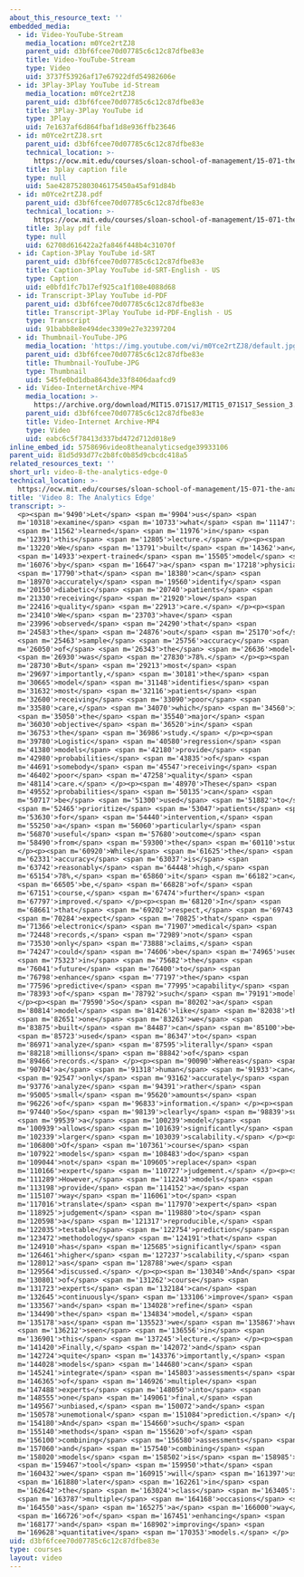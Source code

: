 ```yaml
---
about_this_resource_text: ''
embedded_media:
  - id: Video-YouTube-Stream
    media_location: m0Yce2rtZJ8
    parent_uid: d3bf6fcee70d07785c6c12c87dfbe83e
    title: Video-YouTube-Stream
    type: Video
    uid: 3737f53926af17e67922dfd54982606e
  - id: 3Play-3Play YouTube id-Stream
    media_location: m0Yce2rtZJ8
    parent_uid: d3bf6fcee70d07785c6c12c87dfbe83e
    title: 3Play-3Play YouTube id
    type: 3Play
    uid: 7e1637af6d864fbaf1d8e936ffb23646
  - id: m0Yce2rtZJ8.srt
    parent_uid: d3bf6fcee70d07785c6c12c87dfbe83e
    technical_location: >-
      https://ocw.mit.edu/courses/sloan-school-of-management/15-071-the-analytics-edge-spring-2017/logistic-regression/modeling-the-expert-an-introduction-to-logistic-regression/video-8-the-analytics-edge/video-8-the-analytics-edge-0/m0Yce2rtZJ8.srt
    title: 3play caption file
    type: null
    uid: 5ae428752803046175450a45af91d84b
  - id: m0Yce2rtZJ8.pdf
    parent_uid: d3bf6fcee70d07785c6c12c87dfbe83e
    technical_location: >-
      https://ocw.mit.edu/courses/sloan-school-of-management/15-071-the-analytics-edge-spring-2017/logistic-regression/modeling-the-expert-an-introduction-to-logistic-regression/video-8-the-analytics-edge/video-8-the-analytics-edge-0/m0Yce2rtZJ8.pdf
    title: 3play pdf file
    type: null
    uid: 62708d616422a2fa846f448b4c31070f
  - id: Caption-3Play YouTube id-SRT
    parent_uid: d3bf6fcee70d07785c6c12c87dfbe83e
    title: Caption-3Play YouTube id-SRT-English - US
    type: Caption
    uid: e0bfd1fc7b17ef925ca1f108e4088d68
  - id: Transcript-3Play YouTube id-PDF
    parent_uid: d3bf6fcee70d07785c6c12c87dfbe83e
    title: Transcript-3Play YouTube id-PDF-English - US
    type: Transcript
    uid: 91babb8e8e494dec3309e27e32397204
  - id: Thumbnail-YouTube-JPG
    media_location: 'https://img.youtube.com/vi/m0Yce2rtZJ8/default.jpg'
    parent_uid: d3bf6fcee70d07785c6c12c87dfbe83e
    title: Thumbnail-YouTube-JPG
    type: Thumbnail
    uid: 545fe0bd1dba8643de33f8406daafcd9
  - id: Video-InternetArchive-MP4
    media_location: >-
      https://archive.org/download/MIT15.071S17/MIT15_071S17_Session_3.2.14_300k.mp4
    parent_uid: d3bf6fcee70d07785c6c12c87dfbe83e
    title: Video-Internet Archive-MP4
    type: Video
    uid: eabc6c5f78413d337bd472d712d018e9
inline_embed_id: 5758696video8theanalyticsedge39933106
parent_uid: 81d5d93d77c2b8fc0b85d9cbcdc418a5
related_resources_text: ''
short_url: video-8-the-analytics-edge-0
technical_location: >-
  https://ocw.mit.edu/courses/sloan-school-of-management/15-071-the-analytics-edge-spring-2017/logistic-regression/modeling-the-expert-an-introduction-to-logistic-regression/video-8-the-analytics-edge/video-8-the-analytics-edge-0
title: 'Video 8: The Analytics Edge'
transcript: >-
  <p><span m='9490'>Let</span> <span m='9904'>us</span> <span
  m='10318'>examine</span> <span m='10733'>what</span> <span m='11147'>we</span>
  <span m='11562'>learned</span> <span m='11976'>in</span> <span
  m='12391'>this</span> <span m='12805'>lecture.</span> </p><p><span
  m='13220'>We</span> <span m='13791'>built</span> <span m='14362'>an</span>
  <span m='14933'>expert-trained</span> <span m='15505'>model</span> <span
  m='16076'>by</span> <span m='16647'>a</span> <span m='17218'>physician</span>
  <span m='17790'>that</span> <span m='18380'>can</span> <span
  m='18970'>accurately</span> <span m='19560'>identify</span> <span
  m='20150'>diabetic</span> <span m='20740'>patients</span> <span
  m='21330'>receiving</span> <span m='21920'>low</span> <span
  m='22416'>quality</span> <span m='22913'>care.</span> </p><p><span
  m='23410'>We</span> <span m='23703'>have</span> <span
  m='23996'>observed</span> <span m='24290'>that</span> <span
  m='24583'>the</span> <span m='24876'>out</span> <span m='25170'>of</span>
  <span m='25463'>sample</span> <span m='25756'>accuracy</span> <span
  m='26050'>of</span> <span m='26343'>the</span> <span m='26636'>model</span>
  <span m='26930'>was</span> <span m='27830'>78%.</span> </p><p><span
  m='28730'>But</span> <span m='29213'>most</span> <span
  m='29697'>importantly,</span> <span m='30181'>the</span> <span
  m='30665'>model</span> <span m='31148'>identifies</span> <span
  m='31632'>most</span> <span m='32116'>patients</span> <span
  m='32600'>receiving</span> <span m='33090'>poor</span> <span
  m='33580'>care,</span> <span m='34070'>which</span> <span m='34560'>is</span>
  <span m='35050'>the</span> <span m='35540'>major</span> <span
  m='36030'>objective</span> <span m='36520'>in</span> <span
  m='36753'>the</span> <span m='36986'>study.</span> </p><p><span
  m='39780'>Logistic</span> <span m='40580'>regression</span> <span
  m='41380'>models</span> <span m='42180'>provide</span> <span
  m='42980'>probabilities</span> <span m='43835'>of</span> <span
  m='44691'>somebody</span> <span m='45547'>receiving</span> <span
  m='46402'>poor</span> <span m='47258'>quality</span> <span
  m='48114'>care.</span> </p><p><span m='48970'>These</span> <span
  m='49552'>probabilities</span> <span m='50135'>can</span> <span
  m='50717'>be</span> <span m='51300'>used</span> <span m='51882'>to</span>
  <span m='52465'>prioritize</span> <span m='53047'>patients</span> <span
  m='53630'>for</span> <span m='54440'>intervention,</span> <span
  m='55250'>a</span> <span m='56060'>particularly</span> <span
  m='56870'>useful</span> <span m='57680'>outcome</span> <span
  m='58490'>from</span> <span m='59300'>the</span> <span m='60110'>study.</span>
  </p><p><span m='60920'>While</span> <span m='61625'>the</span> <span
  m='62331'>accuracy</span> <span m='63037'>is</span> <span
  m='63742'>reasonably</span> <span m='64448'>high,</span> <span
  m='65154'>78%,</span> <span m='65860'>it</span> <span m='66182'>can</span>
  <span m='66505'>be,</span> <span m='66828'>of</span> <span
  m='67151'>course,</span> <span m='67474'>further</span> <span
  m='67797'>improved.</span> </p><p><span m='68120'>In</span> <span
  m='68661'>that</span> <span m='69202'>respect,</span> <span m='69743'>I</span>
  <span m='70284'>expect</span> <span m='70825'>that</span> <span
  m='71366'>electronic</span> <span m='71907'>medical</span> <span
  m='72448'>records,</span> <span m='72989'>not</span> <span
  m='73530'>only</span> <span m='73888'>claims,</span> <span
  m='74247'>could</span> <span m='74606'>be</span> <span m='74965'>used</span>
  <span m='75323'>in</span> <span m='75682'>the</span> <span
  m='76041'>future</span> <span m='76400'>to</span> <span
  m='76798'>enhance</span> <span m='77197'>the</span> <span
  m='77596'>predictive</span> <span m='77995'>capability</span> <span
  m='78393'>of</span> <span m='78792'>such</span> <span m='79191'>models.</span>
  </p><p><span m='79590'>So</span> <span m='80202'>a</span> <span
  m='80814'>model</span> <span m='81426'>like</span> <span m='82038'>the</span>
  <span m='82651'>one</span> <span m='83263'>we</span> <span
  m='83875'>built</span> <span m='84487'>can</span> <span m='85100'>be</span>
  <span m='85723'>used</span> <span m='86347'>to</span> <span
  m='86971'>analyze</span> <span m='87595'>literally</span> <span
  m='88218'>millions</span> <span m='88842'>of</span> <span
  m='89466'>records.</span> </p><p><span m='90090'>Whereas</span> <span
  m='90704'>a</span> <span m='91318'>human</span> <span m='91933'>can</span>
  <span m='92547'>only</span> <span m='93162'>accurately</span> <span
  m='93776'>analyze</span> <span m='94391'>rather</span> <span
  m='95005'>small</span> <span m='95620'>amounts</span> <span
  m='96226'>of</span> <span m='96833'>information.</span> </p><p><span
  m='97440'>So</span> <span m='98139'>clearly</span> <span m='98839'>such</span>
  <span m='99539'>a</span> <span m='100239'>model</span> <span
  m='100939'>allows</span> <span m='101639'>significantly</span> <span
  m='102339'>larger</span> <span m='103039'>scalability.</span> </p><p><span
  m='106800'>Of</span> <span m='107361'>course</span> <span
  m='107922'>models</span> <span m='108483'>do</span> <span
  m='109044'>not</span> <span m='109605'>replace</span> <span
  m='110166'>expert</span> <span m='110727'>judgement.</span> </p><p><span
  m='111289'>However,</span> <span m='112243'>models</span> <span
  m='113198'>provide</span> <span m='114152'>a</span> <span
  m='115107'>way</span> <span m='116061'>to</span> <span
  m='117016'>translate</span> <span m='117970'>expert</span> <span
  m='118925'>judgement</span> <span m='119880'>to</span> <span
  m='120598'>a</span> <span m='121317'>reproducible,</span> <span
  m='122035'>testable</span> <span m='122754'>prediction</span> <span
  m='123472'>methodology</span> <span m='124191'>that</span> <span
  m='124910'>has</span> <span m='125685'>significantly</span> <span
  m='126461'>higher</span> <span m='127237'>scalability,</span> <span
  m='128012'>as</span> <span m='128788'>we</span> <span
  m='129564'>discussed.</span> </p><p><span m='130340'>And</span> <span
  m='130801'>of</span> <span m='131262'>course</span> <span
  m='131723'>experts</span> <span m='132184'>can</span> <span
  m='132645'>continuously</span> <span m='133106'>improve</span> <span
  m='133567'>and</span> <span m='134028'>refine</span> <span
  m='134490'>the</span> <span m='134834'>model,</span> <span
  m='135178'>as</span> <span m='135523'>we</span> <span m='135867'>have</span>
  <span m='136212'>seen</span> <span m='136556'>in</span> <span
  m='136901'>this</span> <span m='137245'>lecture.</span> </p><p><span
  m='141420'>Finally,</span> <span m='142072'>and</span> <span
  m='142724'>quite</span> <span m='143376'>importantly,</span> <span
  m='144028'>models</span> <span m='144680'>can</span> <span
  m='145241'>integrate</span> <span m='145803'>assessments</span> <span
  m='146365'>of</span> <span m='146926'>multiple</span> <span
  m='147488'>experts</span> <span m='148050'>into</span> <span
  m='148555'>one</span> <span m='149061'>final,</span> <span
  m='149567'>unbiased,</span> <span m='150072'>and</span> <span
  m='150578'>unemotional</span> <span m='151084'>prediction.</span> </p><p><span
  m='154180'>And</span> <span m='154660'>such</span> <span
  m='155140'>methods</span> <span m='155620'>of</span> <span
  m='156100'>combining</span> <span m='156580'>assessments</span> <span
  m='157060'>and</span> <span m='157540'>combining</span> <span
  m='158020'>models</span> <span m='158502'>is</span> <span m='158985'>a</span>
  <span m='159467'>tool</span> <span m='159950'>that</span> <span
  m='160432'>we</span> <span m='160915'>will</span> <span m='161397'>use</span>
  <span m='161880'>later</span> <span m='162261'>in</span> <span
  m='162642'>the</span> <span m='163024'>class</span> <span m='163405'>on</span>
  <span m='163787'>multiple</span> <span m='164168'>occasions</span> <span
  m='164550'>as</span> <span m='165275'>a</span> <span m='166000'>way</span>
  <span m='166726'>of</span> <span m='167451'>enhancing</span> <span
  m='168177'>and</span> <span m='168902'>improving</span> <span
  m='169628'>quantitative</span> <span m='170353'>models.</span> </p>
uid: d3bf6fcee70d07785c6c12c87dfbe83e
type: courses
layout: video
---
```

